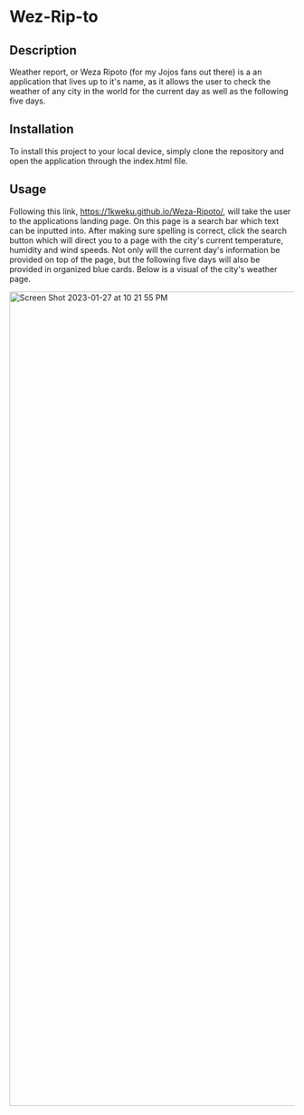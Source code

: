 # Wez-Rip-to

## Description 
Weather report, or Weza Ripoto (for my Jojos fans out there) is a an application that lives up to it's name, as it allows the user to check the weather of any city in the world for the current day as well as the following five days.

## Installation
To install this project to your local device, simply clone the repository and open the application through the index.html file.

## Usage
Following this link, https://1kweku.github.io/Weza-Ripoto/, will take the user to the applications landing page. On this page is a search bar which text can be inputted into. After making sure spelling is correct, click the search button which will direct you to a page with the city's current temperature, humidity and wind speeds. Not only will the current day's information be provided on top of the page, but the following five days will also be provided in organized blue cards. Below is a visual of the city's weather page.

<img width="1436" alt="Screen Shot 2023-01-27 at 10 21 55 PM" src="https://user-images.githubusercontent.com/109449569/215239716-835ea75b-cc6d-45ad-9915-9e1c93337618.png">

